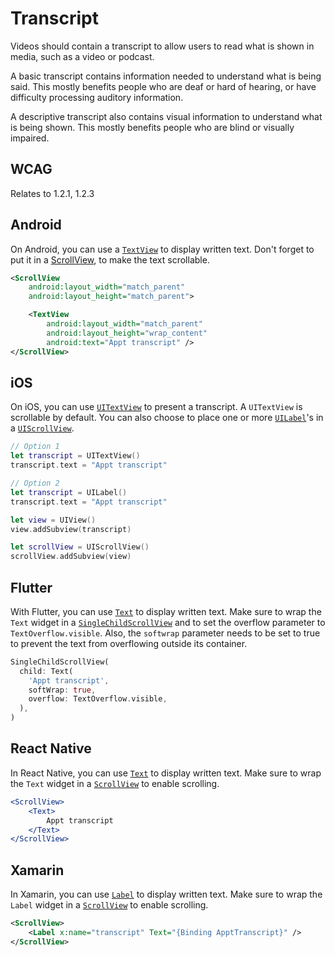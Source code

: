 # Transcript

Videos should contain a transcript to allow users to read what is shown in media, such as a video or podcast.

A basic transcript contains information needed to understand what is being said. This mostly benefits people who are deaf or hard of hearing, or have difficulty processing auditory information.

A descriptive transcript also contains visual information to understand what is being shown. This mostly benefits people who are blind or visually impaired.

## WCAG

Relates to 1.2.1, 1.2.3

## Android

On Android, you can use a [`TextView`](https://developer.android.com/reference/android/widget/TextView) to display written text. Don't forget to put it in a [ScrollView](https://developer.android.com/reference/android/widget/ScrollView), to make the text scrollable.

```xml
<ScrollView
    android:layout_width="match_parent"
    android:layout_height="match_parent">

    <TextView
        android:layout_width="match_parent"
        android:layout_height="wrap_content"
        android:text="Appt transcript" />
</ScrollView>
```

## iOS

On iOS, you can use [`UITextView`](https://developer.apple.com/documentation/uikit/uitextview) to present a transcript. A `UITextView` is scrollable by default. You can also choose to place one or more [`UILabel`](https://developer.apple.com/documentation/uikit/uilabel)'s in a [`UIScrollView`](https://developer.apple.com/documentation/uikit/uiscrollview).

```swift
// Option 1
let transcript = UITextView()
transcript.text = "Appt transcript"

// Option 2
let transcript = UILabel()
transcript.text = "Appt transcript"

let view = UIView()
view.addSubview(transcript)

let scrollView = UIScrollView()
scrollView.addSubview(view)
```

## Flutter

With Flutter, you can use [`Text`](https://api.flutter.dev/flutter/widgets/Text-class.html) to display written text. Make sure to wrap the `Text` widget in a [`SingleChildScrollView`](https://api.flutter.dev/flutter/widgets/SingleChildScrollView-class.html) and to set the overflow parameter to `TextOverflow.visible`. Also, the `softwrap` parameter needs to be set to true to prevent the text from overflowing outside its container.

```dart
SingleChildScrollView(
  child: Text(
    'Appt transcript',
    softWrap: true,
    overflow: TextOverflow.visible,
  ),
)
```

## React Native

In React Native, you can use [`Text`](https://reactnative.dev/docs/text) to display written text. Make sure to wrap the `Text` widget in a [`ScrollView`](https://reactnative.dev/docs/scrollview) to enable scrolling.

```jsx
<ScrollView>
    <Text>
        Appt transcript
    </Text>
</ScrollView>
```

## Xamarin

In Xamarin, you can use [`Label`](https://docs.microsoft.com/en-us/dotnet/api/xamarin.forms.label?view=xamarin-forms) to display written text. Make sure to wrap the `Label` widget in a [`ScrollView`](https://docs.microsoft.com/en-us/dotnet/api/xamarin.forms.scrollview?view=xamarin-forms) to enable scrolling.

```xml
<ScrollView>
    <Label x:name="transcript" Text="{Binding ApptTranscript}" />
</ScrollView>
```
